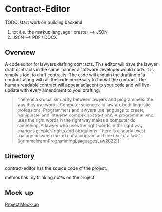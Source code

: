 # Contract-Editor

TODO: start work on building backend 
1. txt (i.e. the markup language i create) --> JSON
2. JSON --> PDF / DOCX


## Overview

A code editor for lawyers drafting contracts. This editor will have the lawyer draft contracts in the same manner a software developer would code. It is simply a tool to draft contracts. The code will contain the drafting of a contract along with all the code necessary to format the contract. The human-readable contract will appear adjacent to your code and will live-update with every amendment to your drafting.

>"there is a crucial similarity between lawyers and programmers: the way they use words. Computer science and law are both linguistic professions. Programmers and lawyers use language to create, manipulate, and interpret complex abstractions. A programmer who uses the right words in the right way makes a computer do something. A lawyer who uses the right words in the right way changes people’s rights and obligations. There is a nearly exact analogy between the text of a program and the text of a law.": [[grimmelmannProgrammingLanguagesLaw2022]]

## Directory

contract-editor has the source code of the project.

memos has my thinking notes on the project.

## Mock-up

[Project Mock-up](<Contract Editor project wireframe.pdf>)


